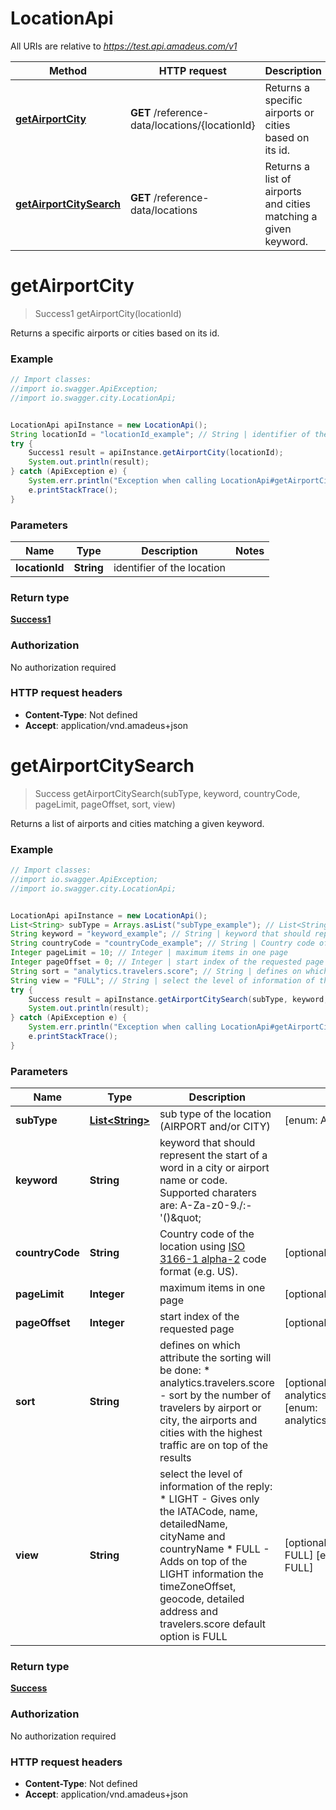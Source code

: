 # LocationApi

All URIs are relative to *https://test.api.amadeus.com/v1*

Method | HTTP request | Description
------------- | ------------- | -------------
[**getAirportCity**](LocationApi.md#getAirportCity) | **GET** /reference-data/locations/{locationId} | Returns a specific airports or cities based on its id.
[**getAirportCitySearch**](LocationApi.md#getAirportCitySearch) | **GET** /reference-data/locations | Returns a list of airports and cities matching a given keyword.

<a name="getAirportCity"></a>
# **getAirportCity**
> Success1 getAirportCity(locationId)

Returns a specific airports or cities based on its id.

### Example
```java
// Import classes:
//import io.swagger.ApiException;
//import io.swagger.city.LocationApi;


LocationApi apiInstance = new LocationApi();
String locationId = "locationId_example"; // String | identifier of the location
try {
    Success1 result = apiInstance.getAirportCity(locationId);
    System.out.println(result);
} catch (ApiException e) {
    System.err.println("Exception when calling LocationApi#getAirportCity");
    e.printStackTrace();
}
```

### Parameters

Name | Type | Description  | Notes
------------- | ------------- | ------------- | -------------
 **locationId** | **String**| identifier of the location |

### Return type

[**Success1**](Success1.md)

### Authorization

No authorization required

### HTTP request headers

 - **Content-Type**: Not defined
 - **Accept**: application/vnd.amadeus+json

<a name="getAirportCitySearch"></a>
# **getAirportCitySearch**
> Success getAirportCitySearch(subType, keyword, countryCode, pageLimit, pageOffset, sort, view)

Returns a list of airports and cities matching a given keyword.

### Example
```java
// Import classes:
//import io.swagger.ApiException;
//import io.swagger.city.LocationApi;


LocationApi apiInstance = new LocationApi();
List<String> subType = Arrays.asList("subType_example"); // List<String> | sub type of the location (AIRPORT and/or CITY)
String keyword = "keyword_example"; // String | keyword that should represent the start of a word in a city or airport name or code.   Supported charaters are: A-Za-z0-9./:-'()\"
String countryCode = "countryCode_example"; // String | Country code of the location using [ISO 3166-1 alpha-2](https://en.wikipedia.org/wiki/ISO_3166-1_alpha-2) code format (e.g. US).
Integer pageLimit = 10; // Integer | maximum items in one page
Integer pageOffset = 0; // Integer | start index of the requested page
String sort = "analytics.travelers.score"; // String | defines on which attribute the sorting will be done: * analytics.travelers.score - sort by the number of travelers by airport or city, the airports and cities with the highest traffic are on top of the results 
String view = "FULL"; // String | select the level of information of the reply: * LIGHT - Gives only the IATACode, name, detailedName, cityName and countryName * FULL - Adds on top of the LIGHT information the timeZoneOffset, geocode, detailed address and travelers.score default option is FULL 
try {
    Success result = apiInstance.getAirportCitySearch(subType, keyword, countryCode, pageLimit, pageOffset, sort, view);
    System.out.println(result);
} catch (ApiException e) {
    System.err.println("Exception when calling LocationApi#getAirportCitySearch");
    e.printStackTrace();
}
```

### Parameters

Name | Type | Description  | Notes
------------- | ------------- | ------------- | -------------
 **subType** | [**List&lt;String&gt;**](String.md)| sub type of the location (AIRPORT and/or CITY) | [enum: AIRPORT, CITY]
 **keyword** | **String**| keyword that should represent the start of a word in a city or airport name or code.   Supported charaters are: A-Za-z0-9./:-&#x27;()\&quot; |
 **countryCode** | **String**| Country code of the location using [ISO 3166-1 alpha-2](https://en.wikipedia.org/wiki/ISO_3166-1_alpha-2) code format (e.g. US). | [optional]
 **pageLimit** | **Integer**| maximum items in one page | [optional] [default to 10]
 **pageOffset** | **Integer**| start index of the requested page | [optional] [default to 0]
 **sort** | **String**| defines on which attribute the sorting will be done: * analytics.travelers.score - sort by the number of travelers by airport or city, the airports and cities with the highest traffic are on top of the results  | [optional] [default to analytics.travelers.score] [enum: analytics.travelers.score]
 **view** | **String**| select the level of information of the reply: * LIGHT - Gives only the IATACode, name, detailedName, cityName and countryName * FULL - Adds on top of the LIGHT information the timeZoneOffset, geocode, detailed address and travelers.score default option is FULL  | [optional] [default to FULL] [enum: LIGHT, FULL]

### Return type

[**Success**](Success.md)

### Authorization

No authorization required

### HTTP request headers

 - **Content-Type**: Not defined
 - **Accept**: application/vnd.amadeus+json

